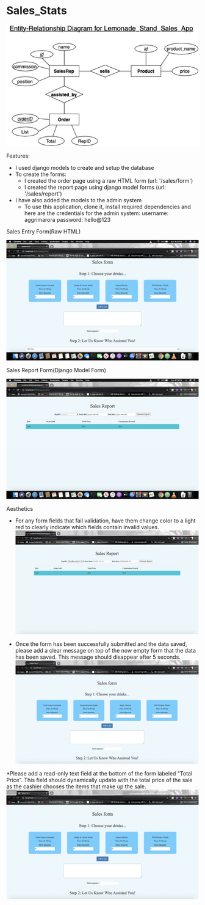 # Sales_Stats

![](/Sales_ERD.jpg)

Features:
  - I used django models to create and setup the database
  - To create the forms:
      * I created the order page using a raw HTML form (url: '/sales/form')
      * I created the report page using django model forms (url: '/sales/report')
  - I have also added the models to the admin system
      * To use this application, clone it, install required dependencies and here are the credentials for the admin system:
          username: aggrimarora
          password: hello@123

Sales Entry Form(Raw HTML)

![](/Sales_Entry.png)

Sales Report Form(Django Model Form)

![](/Sales_Report.png)

Aesthetics

* For any form fields that fail validation, have them change color to a light red to clearly indicate which fields contain invalid values.
![](/Invalid_Red_gif.gif)

* Once the form has been successfully submitted and the data saved, please add a clear message on top of the now empty form that the data has been saved. This message should disappear after 5 seconds.
![](/Success_Message_gif.gif)

*Please add a read-only text field at the bottom of the form labeled "Total Price”. This field should dynamically update with the total price of the sale as the cashier chooses the items that make up the sale.
![](/Order_Total_gif.gif)

